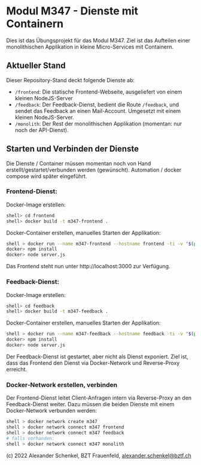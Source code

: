 # Modul M347 - Dienste mit Containern

Dies ist das Übungsprojekt für das Modul M347. Ziel ist das Aufteilen einer monolithischen Applikation
in kleine Micro-Services mit Containern.

## Aktueller Stand

Dieser Repository-Stand deckt folgende Dienste ab:

* `/frontend`: Die statische Frontend-Webseite, ausgeliefert von einem kleinen NodeJS-Server
* `/feedback`: Der Feedback-Dienst, bedient die Route `/feedback`, und sendet das Feedback an einen Mail-Account. Umgesetzt mit einem kleinen NodeJS-Server.
* `/monolith`: Der Rest der monolithischen Applikation (momentan: nur noch der API-Dienst).

## Starten und Verbinden der Dienste

Die Dienste / Container müssen momentan noch von Hand erstellt/gestartet/verbunden werden (gewünscht). Automation / docker compose wird
später eingeführt.

### Frontend-Dienst:

Docker-Image erstellen:

```sh
shell> cd frontend
shell> docker build -t m347-frontend .
```

Docker-Container erstellen, manuelles Starten der Applikation:

```sh
shell > docker run --name m347-frontend --hostname frontend -ti -v "$(pwd)":/server -p 3000:3000 m347-frontend bash
docker> npm install
docker> node server.js
```

Das Frontend steht nun unter http://localhost:3000 zur Verfügung.


### Feedback-Dienst:

Docker-Image erstellen:

```sh
shell> cd feedback
shell> docker build -t m347-feedback .
```

Docker-Container erstellen, manuelles Starten der Applikation:

```sh
shell > docker run --name m347-feedback --hostname feedback -ti -v "$(pwd)":/server m347-feedback bash
docker> npm install
docker> node server.js
```

Der Feedback-Dienst ist gestartet, aber nicht als Dienst exponiert. Ziel ist, dass das Frontend den Dienst via Docker-Network und Reverse-Proxy erreicht.

### Docker-Network erstellen, verbinden

Der Frontend-Dienst leitet Client-Anfragen intern via Reverse-Proxy an den Feedback-Dienst weiter. Dazu müssen die beiden Dienste
mit einem Docker-Network verbunden werden:

```sh
shell > docker network create m347
shell > docker network connect m347 frontend
shell > docker network connect m347 feedback
# falls vorhanden:
shell > docker network connect m347 monolith
```

(c) 2022 Alexander Schenkel, BZT Frauenfeld, alexander.schenkel@bztf.ch
